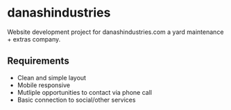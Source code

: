# danashindustries

Website development project for danashindustries.com a yard maintenance + extras
company.

## Requirements
* Clean and simple layout
* Mobile responsive
* Mutliple opportunities to contact via phone call
* Basic connection to social/other services
